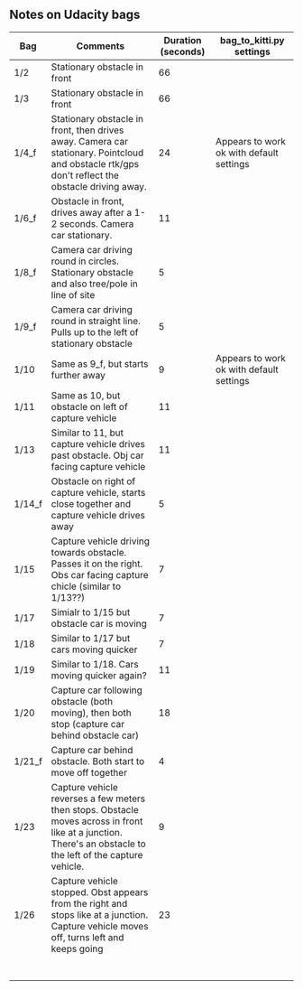 ## Notes on Udacity bags

| Bag  | Comments  | Duration (seconds) | bag_to_kitti.py settings |   
|---|---|---|---|
| 1/2 | Stationary obstacle in front | 66 | |
| 1/3 | Stationary obstacle in front | 66 | |
| 1/4_f | Stationary obstacle in front, then drives away.  Camera car stationary. Pointcloud and obstacle rtk/gps don't reflect the obstacle driving away. | 24 | Appears to work ok with default settings |
| 1/6_f | Obstacle in front, drives away after a 1-2 seconds.  Camera car stationary.  | 11 |  |
| 1/8_f | Camera car driving round in circles. Stationary obstacle and also tree/pole in line of site  | 5 |  |
| 1/9_f | Camera car driving round in straight line. Pulls up to the left of stationary obstacle   | 5 |  |
|  1/10 | Same as 9_f, but starts further away | 9 | Appears to work ok with default settings  |  
| 1/11  | Same as 10, but obstacle on left of capture vehicle  | 11  |   |
| 1/13  | Similar to 11, but capture vehicle drives past obstacle. Obj car facing capture vehicle | 11  |   |
| 1/14_f  | Obstacle on right of capture vehicle, starts close together and capture vehicle drives away  |  5 |   |
| 1/15  |  Capture vehicle driving towards obstacle.  Passes it on the right. Obs car facing capture chicle (similar to 1/13??) |  7 |   |
|  1/17 | Simialr to 1/15 but obstacle car is moving  |  7 |   |
| 1/18  | Similar to 1/17 but cars moving quicker  |  7 |   |
|  1/19 | Similar to 1/18. Cars moving quicker again?  |  11 |   |
| 1/20  | Capture car following obstacle (both moving), then both stop (capture car behind obstacle car)  | 18  |   |
|  1/21_f | Capture car behind obstacle. Both start to move off together  | 4  |   |
| 1/23  | Capture vehicle reverses a few meters then stops.  Obstacle moves across in front like at a junction.  There's an obstacle to the left of the capture vehicle.  | 9  |   |
| 1/26  |  Capture vehicle stopped.  Obst appears from the right and stops like at a junction.  Capture vehicle moves off, turns left and keeps going |  23 |   |
|   |   |   |   |
|   |   |   |   |
|   |   |   |   |
|   |   |   |   |
|   |   |   |   |
|   |   |   |   |
|   |   |   |   |



